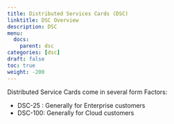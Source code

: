 ```yaml
---
title: Distributed Services Cards (DSC)
linktitle: DSC Overview
description: DSC
menu:
  docs:
    parent: dsc
categories: [dsc]
draft: false
toc: true
weight: -200
---
```


Distributed Service Cards come in several form Factors:
* DSC-25 :  Generally for Enterprise customers
* DSC-100:  Generally for Cloud customers

